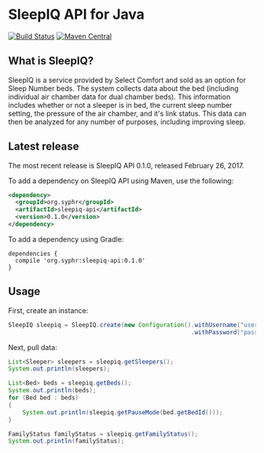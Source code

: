 # SleepIQ API for Java 

[![Build Status](https://travis-ci.org/syphr42/libsleepiq-java.svg?branch=master)](https://travis-ci.org/syphr42/libsleepiq-java)
[![Maven Central](https://maven-badges.herokuapp.com/maven-central/org.syphr/sleepiq-api/badge.svg)](https://maven-badges.herokuapp.com/maven-central/org.syphr/sleepiq-api)

## What is SleepIQ?

SleepIQ is a service provided by Select Comfort and sold as an option for Sleep Number beds. The system collects data about the bed (including individual air chamber data for dual chamber beds). This information includes whether or not a sleeper is in bed, the current sleep number setting, the pressure of the air chamber, and it's link status. This data can then be analyzed for any number of purposes, including improving sleep.

## Latest release

The most recent release is SleepIQ API 0.1.0, released February 26, 2017.

To add a dependency on SleepIQ API using Maven, use the following:

```xml
<dependency>
  <groupId>org.syphr</groupId>
  <artifactId>sleepiq-api</artifactId>
  <version>0.1.0</version>
</dependency>
```

To add a dependency using Gradle:

```
dependencies {
  compile 'org.syphr:sleepiq-api:0.1.0'
}
```

## Usage

First, create an instance:
```java
SleepIQ sleepiq = SleepIQ.create(new Configuration().withUsername("username")
                                                    .withPassword("password"));
```

Next, pull data:
```java
List<Sleeper> sleepers = sleepiq.getSleepers();
System.out.println(sleepers);

List<Bed> beds = sleepiq.getBeds();
System.out.println(beds);
for (Bed bed : beds)
{
    System.out.println(sleepiq.getPauseMode(bed.getBedId()));
}

FamilyStatus familyStatus = sleepiq.getFamilyStatus();
System.out.println(familyStatus);
```
